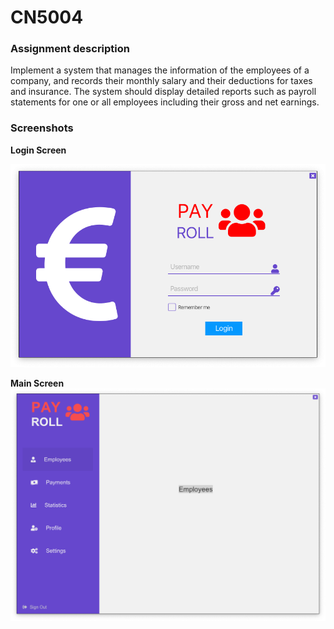 # CN5004

### Assignment description

Implement a system that manages the information of the employees of a company, and records their monthly salary and their deductions for taxes and insurance. The system should display detailed reports such as payroll statements for one or all employees including their gross and net earnings.

### Screenshots

**Login Screen**

![login screen](https://github.com/panosru/CN5004/blob/master/screenshots/login.png?raw=true)


**Main Screen**
![main screen](https://github.com/panosru/CN5004/blob/master/screenshots/main.png?raw=true)
